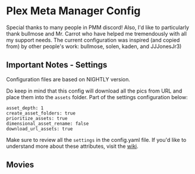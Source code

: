 # Plex Meta Manager Config
Special thanks to many people in PMM discord! Also, I'd like to particularly thank bullmose and Mr. Carrot who have helped me tremendously with all my support needs. 
The current configuration was inspired (and copied from) by other people's work: bullmose, solen, kaden, and JJJonesJr3)

## Important Notes - Settings
Configuration files are based on NIGHTLY version.

Do keep in mind that this config will download all the pics from URL and place them into the `assets` folder. Part of the settings configuration below:
```
asset_depth: 1
create_asset_folders: true
prioritize_assets: true
dimensional_asset_rename: false
download_url_assets: true
```
Make sure to review all the `settings` in the config.yaml file.
If you'd like to understand more about these attributes, visit the [wiki](https://metamanager.wiki/en/nightly/config/settings/). 

## Movies


